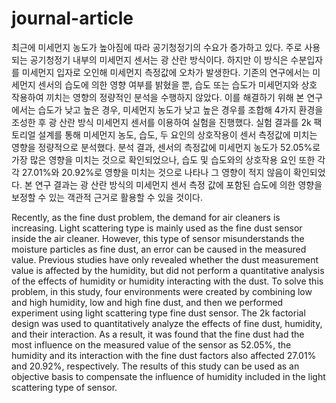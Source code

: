 # journal-article

최근에 미세먼지 농도가 높아짐에 따라 공기청정기의 수요가 증가하고 있다. 주로 사용되는 공기청정기 내부의 미세먼지 센서는 광 산란 방식이다. 하지만 이 방식은 수분입자를 미세먼지 입자로 오인해 미세먼지 측정값에 오차가 발생한다. 기존의 연구에서는 미세먼지 센서의 습도에 의한 영향 여부를 밝혔을 뿐, 습도 또는 습도가 미세먼지와 상호 작용하여 끼치는 영향의 정량적인 분석을 수행하지 않았다. 이를 해결하기 위해 본 연구에서는 습도가 낮고 높은 경우, 미세먼지 농도가 낮고 높은 경우를 조합해 4가지 환경을 조성한 후 광 산란 방식 미세먼지 센서를 이용하여 실험을 진행했다. 실험 결과를 2k 팩토리얼 설계를 통해 미세먼지 농도, 습도, 두 요인의 상호작용이 센서 측정값에 미치는 영향을 정량적으로 분석했다. 분석 결과, 센서의 측정값에 미세먼지 농도가 52.05%로 가장 많은 영향을 미치는 것으로 확인되었으나, 습도 및 습도와의 상호작용 요인 또한 각각 27.01%와 20.92%로 영향을 미치는 것으로 나타나 그 영향이 적지 않음이 확인되었다. 본 연구 결과는 광 산란 방식의 미세먼지 센서 측정 값에 포함된 습도에 의한 영향을 보정할 수 있는 객관적 근거로 활용할 수 있을 것이다.

Recently, as the fine dust problem, the demand for air cleaners is increasing. Light scattering type is mainly used as the fine dust sensor inside the air cleaner. However, this type of sensor misunderstands the moisture particles as fine dust, an error can be caused in the measured value. Previous studies have only revealed whether the dust measurement value is affected by the humidity, but did not perform a quantitative analysis of the effects of humidity or humidity interacting with the dust. To solve this problem, in this study, four environments were created by combining low and high humidity, low and high fine dust, and then we performed experiment using light scattering type fine dust sensor. The 2k factorial design was used to quantitatively analyze the effects of fine dust, humidity, and their interaction. As a result, it was found that the fine dust had the most influence on the measured value of the sensor as 52.05%, the humidity and its interaction with the fine dust factors also affected 27.01% and 20.92%, respectively. The results of this study can be used as an objective basis to compensate the influence of humidity included in the light scattering type of sensor.
